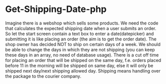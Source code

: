 # Get-Shipping-Date-php
Imagine there is a webshop which sells some products. We need the code that calculates the expected shipping date when a user submits an order.  So let the start screen contain a text box to enter a date(datepicker) and submitting it is like placing an order (the aim is to get the order date).  The shop owner has decided NOT to ship on certain days of a week.  We should be able to change the days in which they are not shipping (you can keep these days in an array, no need of database usage).   There is a cut off time for placing an order that will be shipped on the same day, f.e. orders placed before 11 in the morning will be shipped on same day, else it will only be shipped next day/next shipping allowed day. Shipping means handling over the package to the courier company.
